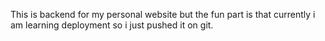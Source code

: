 This is backend for my personal website but the fun part is that currently i am learning deployment so i just pushed it on git.
